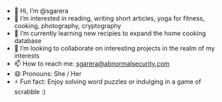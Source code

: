 - 👋 Hi, I’m @sgarera
- 👀 I’m interested in reading, writing short articles, yoga for fitness, cooking, photography, cryptography
- 🌱 I’m currently learning new recipies to expand the home cooking database
- 💞️ I’m looking to collaborate on interesting projects in the realm of my interests
- 📫 How to reach me: sgarera@abnormalsecurity.com
- 😄 Pronouns: She / Her
- ⚡ Fun fact: Enjoy solving word puzzles or indulging in a game of scrabble :)

<!---
sgarera/sgarera is a ✨ special ✨ repository because its `README.md` (this file) appears on your GitHub profile.
You can click the Preview link to take a look at your changes.
--->
